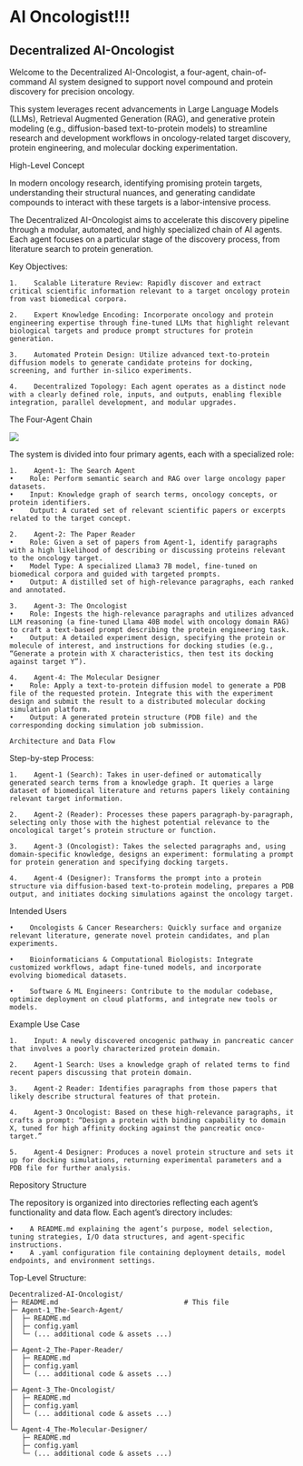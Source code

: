# AI Oncologist!!!

## Decentralized AI-Oncologist

Welcome to the Decentralized AI-Oncologist, a four-agent, chain-of-command AI system designed to support novel compound and protein discovery for precision oncology. 

This system leverages recent advancements in Large Language Models (LLMs), Retrieval Augmented Generation (RAG), and generative protein modeling (e.g., diffusion-based text-to-protein models) to streamline research and development workflows in oncology-related target discovery, protein engineering, and molecular docking experimentation.

High-Level Concept

In modern oncology research, identifying promising protein targets, understanding their structural nuances, and generating candidate compounds to interact with these targets is a labor-intensive process. 

The Decentralized AI-Oncologist aims to accelerate this discovery pipeline through a modular, automated, and highly specialized chain of AI agents. Each agent focuses on a particular stage of the discovery process, from literature search to protein generation.

Key Objectives:

    1.    Scalable Literature Review: Rapidly discover and extract critical scientific information relevant to a target oncology protein from vast biomedical corpora.

    2.    Expert Knowledge Encoding: Incorporate oncology and protein engineering expertise through fine-tuned LLMs that highlight relevant biological targets and produce prompt structures for protein generation.

    3.    Automated Protein Design: Utilize advanced text-to-protein diffusion models to generate candidate proteins for docking, screening, and further in-silico experiments.

    4.    Decentralized Topology: Each agent operates as a distinct node with a clearly defined role, inputs, and outputs, enabling flexible integration, parallel development, and modular upgrades.

The Four-Agent Chain

![](https://i.postimg.cc/76gnPSs2/Clean-Shot-2024-12-16-at-16-09-16-2x.png)

The system is divided into four primary agents, each with a specialized role:

    1.    Agent-1: The Search Agent
    •    Role: Perform semantic search and RAG over large oncology paper datasets.
    •    Input: Knowledge graph of search terms, oncology concepts, or protein identifiers.
    •    Output: A curated set of relevant scientific papers or excerpts related to the target concept.

    2.    Agent-2: The Paper Reader
    •    Role: Given a set of papers from Agent-1, identify paragraphs with a high likelihood of describing or discussing proteins relevant to the oncology target.
    •    Model Type: A specialized Llama3 7B model, fine-tuned on biomedical corpora and guided with targeted prompts.
    •    Output: A distilled set of high-relevance paragraphs, each ranked and annotated.

    3.    Agent-3: The Oncologist
    •    Role: Ingests the high-relevance paragraphs and utilizes advanced LLM reasoning (a fine-tuned Llama 40B model with oncology domain RAG) to craft a text-based prompt describing the protein engineering task.
    •    Output: A detailed experiment design, specifying the protein or molecule of interest, and instructions for docking studies (e.g., “Generate a protein with X characteristics, then test its docking against target Y”).

    4.    Agent-4: The Molecular Designer
    •    Role: Apply a text-to-protein diffusion model to generate a PDB file of the requested protein. Integrate this with the experiment design and submit the result to a distributed molecular docking simulation platform.
    •    Output: A generated protein structure (PDB file) and the corresponding docking simulation job submission.

    Architecture and Data Flow

Step-by-step Process:

    1.    Agent-1 (Search): Takes in user-defined or automatically generated search terms from a knowledge graph. It queries a large dataset of biomedical literature and returns papers likely containing relevant target information.

    2.    Agent-2 (Reader): Processes these papers paragraph-by-paragraph, selecting only those with the highest potential relevance to the oncological target’s protein structure or function.

    3.    Agent-3 (Oncologist): Takes the selected paragraphs and, using domain-specific knowledge, designs an experiment: formulating a prompt for protein generation and specifying docking targets.

    4.    Agent-4 (Designer): Transforms the prompt into a protein structure via diffusion-based text-to-protein modeling, prepares a PDB output, and initiates docking simulations against the oncology target.

Intended Users

    •    Oncologists & Cancer Researchers: Quickly surface and organize relevant literature, generate novel protein candidates, and plan experiments.

    •    Bioinformaticians & Computational Biologists: Integrate customized workflows, adapt fine-tuned models, and incorporate evolving biomedical datasets.

    •    Software & ML Engineers: Contribute to the modular codebase, optimize deployment on cloud platforms, and integrate new tools or models.

Example Use Case

    1.    Input: A newly discovered oncogenic pathway in pancreatic cancer that involves a poorly characterized protein domain.

    2.    Agent-1 Search: Uses a knowledge graph of related terms to find recent papers discussing that protein domain.

    3.    Agent-2 Reader: Identifies paragraphs from those papers that likely describe structural features of that protein.

    4.    Agent-3 Oncologist: Based on these high-relevance paragraphs, it crafts a prompt: “Design a protein with binding capability to domain X, tuned for high affinity docking against the pancreatic onco-target.”

    5.    Agent-4 Designer: Produces a novel protein structure and sets it up for docking simulations, returning experimental parameters and a PDB file for further analysis.

Repository Structure

The repository is organized into directories reflecting each agent’s functionality and data flow. Each agent’s directory includes:

    •    A README.md explaining the agent’s purpose, model selection, tuning strategies, I/O data structures, and agent-specific instructions.
    •    A .yaml configuration file containing deployment details, model endpoints, and environment settings.

Top-Level Structure:
```
Decentralized-AI-Oncologist/
├─ README.md                               # This file
├─ Agent-1_The-Search-Agent/
│  ├─ README.md
│  ├─ config.yaml
│  └─ (... additional code & assets ...)
│
├─ Agent-2_The-Paper-Reader/
│  ├─ README.md
│  ├─ config.yaml
│  └─ (... additional code & assets ...)
│
├─ Agent-3_The-Oncologist/
│  ├─ README.md
│  ├─ config.yaml
│  └─ (... additional code & assets ...)
│
└─ Agent-4_The-Molecular-Designer/
   ├─ README.md
   ├─ config.yaml
   └─ (... additional code & assets ...)
```
